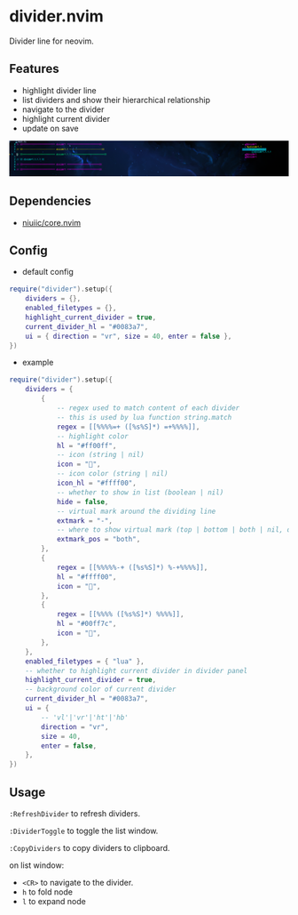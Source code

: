 # divider.nvim

Divider line for neovim.

## Features

- highlight divider line
- list dividers and show their hierarchical relationship
- navigate to the divider
- highlight current divider
- update on save

<img src="https://github.com/niuiic/assets/blob/main/divider.nvim/divider.png" />

## Dependencies

- [niuiic/core.nvim](https://github.com/niuiic/core.nvim)

## Config

- default config

```lua
require("divider").setup({
	dividers = {},
	enabled_filetypes = {},
	highlight_current_divider = true,
	current_divider_hl = "#0083a7",
	ui = { direction = "vr", size = 40, enter = false },
})
```

- example

```lua
require("divider").setup({
	dividers = {
		{
			-- regex used to match content of each divider
			-- this is used by lua function string.match
			regex = [[%%%%=+ ([%s%S]*) =+%%%%]],
			-- highlight color
			hl = "#ff00ff",
			-- icon (string | nil)
			icon = "",
			-- icon color (string | nil)
			icon_hl = "#ffff00",
			-- whether to show in list (boolean | nil)
			hide = false,
			-- virtual mark around the dividing line
			extmark = "-",
			-- where to show virtual mark (top | bottom | both | nil, default is both)
			extmark_pos = "both",
		},
		{
			regex = [[%%%%%-+ ([%s%S]*) %-+%%%%]],
			hl = "#ffff00",
			icon = "",
		},
		{
			regex = [[%%%% ([%s%S]*) %%%%]],
			hl = "#00ff7c",
			icon = "",
		},
	},
	enabled_filetypes = { "lua" },
	-- whether to highlight current divider in divider panel
	highlight_current_divider = true,
	-- background color of current divider
	current_divider_hl = "#0083a7",
	ui = {
		-- 'vl'|'vr'|'ht'|'hb'
		direction = "vr",
		size = 40,
		enter = false,
	},
})
```

## Usage

`:RefreshDivider` to refresh dividers.

`:DividerToggle` to toggle the list window.

`:CopyDividers` to copy dividers to clipboard.

on list window:

- `<CR>` to navigate to the divider.
- `h` to fold node
- `l` to expand node
